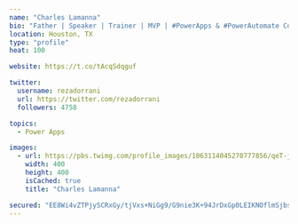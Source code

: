 ```yaml
---
name: "Charles Lamanna"
bio: "Father | Speaker | Trainer | MVP | #PowerApps & #PowerAutomate Community Super User | YouTuber Right-pointing triangle http://youtube.com/c/rezadorrani | Learn - Share - Clockwise rightwards and leftwards open circle arrows"
location: Houston, TX
type: "profile"
heat: 100

website: https://t.co/tAcqSdqguf

twitter:
  username: rezadorrani
  url: https://twitter.com/rezadorrani
  followers: 4758

topics:
  - Power Apps

images:
  - url: https://pbs.twimg.com/profile_images/1063114045270777856/qeT-jpWr_400x400.jpg
    width: 400
    height: 400
    isCached: true
    title: "Charles Lamanna"

secured: "EE8Wi4vZTPjySCRxGy/tjVxs+NiGg9/G9nie3K+94JrDxGp0LEIKNOflmSjbsDF1FFcqCCQLkEnvTNwP7XmaT8BGxcQn4CfgY8zHgdQ/D5lUY+2csnGCdM+AclAP3dHRsvKMLwT2IyM2xjLdplE3fgTP3QA0cow36OagZjn2B/irRPu0ROp8GEz2C5iLaai1tjAytMcorVt8HE7HgFbbku64ZUm8iciNK4CkFw+5Ushxz+x0wwJ2boQID2zJEHJc7EFdNyIS6DtPRe0c32gjj2SQm6Vg3Q2X5DQyZMUhplXC7O1S+0N6Vhkb1PV23GUoUoJtMP8VECSh0nTLyNFCDMQROEu6dwwDLo0wgPSFS+6UZuTXxiKMhqQV4Pysww+cYMp87bhWscnGSCsg4mkwrViqK/d8GeB9SI3FPwNcd9M=;FCLa37Dg+bCd9L1OfXXp5Q=="
---
```


